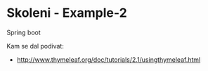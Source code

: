 # Skoleni - Example-2

Spring boot

Kam se dal podivat:

 * http://www.thymeleaf.org/doc/tutorials/2.1/usingthymeleaf.html
 
